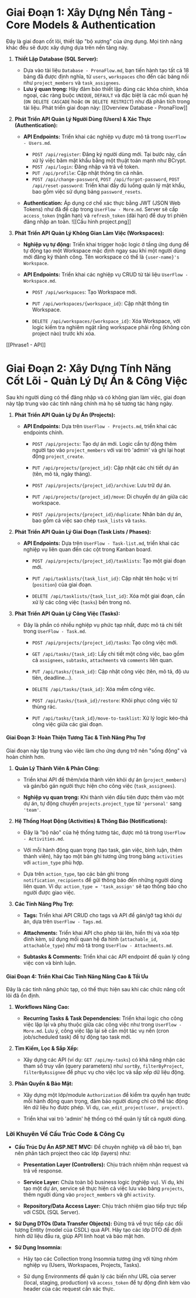 # **Giai Đoạn 1: Xây Dựng Nền Tảng - Core Models & Authentication**

Đây là giai đoạn cốt lõi, thiết lập "bộ xương" của ứng dụng. Mọi tính năng khác đều sẽ được xây dựng dựa trên nền tảng này.
1. **Thiết Lập Database (SQL Server):** 
    - Dựa vào tài liệu `Database - PronaFlow.md`, bạn tiến hành tạo tất cả 18 bảng đã được định nghĩa, từ `users`, `workspaces` cho đến các bảng nối như `project_members` và `task_assignees`.
    - **Lưu ý quan trọng:** Hãy đảm bảo thiết lập đúng các khóa chính, khóa ngoại, các ràng buộc `UNIQUE`, `DEFAULT` và đặc biệt là các mối quan hệ (`ON DELETE CASCADE` hoặc `ON DELETE RESTRICT`) như đã phân tích trong tài liệu.
	Phát triển giai đoạn này: [[Overview Database - PronaFlow]]
2. **Phát Triển API Quản Lý Người Dùng (Users) & Xác Thực (Authentication):**
    
    - **API Endpoints:** Triển khai các nghiệp vụ được mô tả trong `UserFlow - Users.md`.
        - `POST /api/register`: Đăng ký người dùng mới. Tại bước này, cần xử lý việc băm mật khẩu bằng một thuật toán mạnh như BCrypt.
        - `POST /api/login`: Đăng nhập và trả về token.
        - `PUT /api/profile`: Cập nhật thông tin cá nhân.
        - `POST /api/change-password`, `POST /api/forgot-password`, `POST /api/reset-password`: Triển khai đầy đủ luồng quản lý mật khẩu, bao gồm việc sử dụng bảng `password_resets`.
            
    - **Authentication:** Áp dụng cơ chế xác thực bằng JWT (JSON Web Tokens) như đã đề cập trong `UserFlow - More.md`. Server sẽ cấp `access_token` (ngắn hạn) và `refresh_token` (dài hạn) để duy trì phiên đăng nhập an toàn.
![[Cấu hình project.png]]
1. **Phát Triển API Quản Lý Không Gian Làm Việc (Workspaces):**
    
    - **Nghiệp vụ tự động:** Triển khai trigger hoặc logic ở tầng ứng dụng để tự động tạo một Workspace mặc định ngay sau khi một người dùng mới đăng ký thành công. Tên workspace có thể là `{user-name}'s Workspace`.
        
    - **API Endpoints:** Triển khai các nghiệp vụ CRUD từ tài liệu `UserFlow - Workspace.md`.
        
        - `POST /api/workspaces`: Tạo Workspace mới.
            
        - `PUT /api/workspaces/{workspace_id}`: Cập nhật thông tin Workspace.
            
        - `DELETE /api/workspaces/{workspace_id}`: Xóa Workspace, với logic kiểm tra nghiêm ngặt rằng workspace phải rỗng (không còn project nào) trước khi xóa.
            
[[Phrase1 - API]]
# **Giai Đoạn 2: Xây Dựng Tính Năng Cốt Lõi - Quản Lý Dự Án & Công Việc**

Sau khi người dùng có thể đăng nhập và có không gian làm việc, giai đoạn này tập trung vào các tính năng chính mà họ sẽ tương tác hàng ngày.

1. **Phát Triển API Quản Lý Dự Án (Projects):**
    
    - **API Endpoints:** Dựa trên `UserFlow - Projects.md`, triển khai các endpoints chính.
        
        - `POST /api/projects`: Tạo dự án mới. Logic cần tự động thêm người tạo vào `project_members` với vai trò 'admin' và ghi lại hoạt động `project_create`.
            
        - `PUT /api/projects/{project_id}`: Cập nhật các chi tiết dự án (tên, mô tả, ngày tháng).
            
        - `POST /api/projects/{project_id}/archive`: Lưu trữ dự án.
            
        - `PUT /api/projects/{project_id}/move`: Di chuyển dự án giữa các workspace.
            
        - `POST /api/projects/{project_id}/duplicate`: Nhân bản dự án, bao gồm cả việc sao chép `task_lists` và `tasks`.
            
2. **Phát Triển API Quản Lý Giai Đoạn (Task Lists / Phases):**
    
    - **API Endpoints:** Dựa trên `UserFlow - Task-list.md`, triển khai các nghiệp vụ liên quan đến các cột trong Kanban board.
        
        - `POST /api/projects/{project_id}/tasklists`: Tạo một giai đoạn mới.
            
        - `PUT /api/tasklists/{task_list_id}`: Cập nhật tên hoặc vị trí (`position`) của giai đoạn.
            
        - `DELETE /api/tasklists/{task_list_id}`: Xóa một giai đoạn, cần xử lý các công việc (`tasks`) bên trong nó.
            
3. **Phát Triển API Quản Lý Công Việc (Tasks):**
    
    - Đây là phần có nhiều nghiệp vụ phức tạp nhất, được mô tả chi tiết trong `UserFlow - Task.md`.
        
        - `POST /api/projects/{project_id}/tasks`: Tạo công việc mới.
            
        - `GET /api/tasks/{task_id}`: Lấy chi tiết một công việc, bao gồm cả `assignees`, `subtasks`, `attachments` và `comments` liên quan.
            
        - `PUT /api/tasks/{task_id}`: Cập nhật công việc (tên, mô tả, độ ưu tiên, deadline...).
            
        - `DELETE /api/tasks/{task_id}`: Xóa mềm công việc.
            
        - `POST /api/tasks/{task_id}/restore`: Khôi phục công việc từ thùng rác.
            
        - `PUT /api/tasks/{task_id}/move-to-tasklist`: Xử lý logic kéo-thả công việc giữa các giai đoạn.
            

#### **Giai Đoạn 3: Hoàn Thiện Tương Tác & Tính Năng Phụ Trợ**

Giai đoạn này tập trung vào việc làm cho ứng dụng trở nên "sống động" và hoàn chỉnh hơn.

1. **Quản Lý Thành Viên & Phân Công:**
    
    - Triển khai API để thêm/xóa thành viên khỏi dự án (`project_members`) và gán/bỏ gán người thực hiện cho công việc (`task_assignees`).
        
    - **Nghiệp vụ quan trọng:** Khi thành viên đầu tiên được thêm vào một dự án, tự động chuyển `projects.project_type` từ `'personal'` sang `'team'`.
        
2. **Hệ Thống Hoạt Động (Activities) & Thông Báo (Notifications):**
    
    - Đây là "bộ não" của hệ thống tương tác, được mô tả trong `UserFlow - Activities.md`.
        
    - Với mỗi hành động quan trọng (tạo task, gán việc, bình luận, thêm thành viên), hãy tạo một bản ghi tương ứng trong bảng `activities` với `action_type` phù hợp.
        
    - Dựa trên `action_type`, tạo các bản ghi trong `notification_recipients` để gửi thông báo đến những người dùng liên quan. Ví dụ: `action_type = 'task_assign'` sẽ tạo thông báo cho người được giao việc.
        
3. **Các Tính Năng Phụ Trợ:**
    
    - **Tags:** Triển khai API CRUD cho tags và API để gán/gỡ tag khỏi dự án, dựa trên `UserFlow - Tags.md`.
        
    - **Attachments:** Triển khai API cho phép tải lên, hiển thị và xóa tệp đính kèm, sử dụng mối quan hệ đa hình (`attachable_id`, `attachable_type`) như mô tả trong `UserFlow - Attachments.md`.
        
    - **Subtasks & Comments:** Triển khai các API endpoint để quản lý công việc con và bình luận.
        

#### **Giai Đoạn 4: Triển Khai Các Tính Năng Nâng Cao & Tối Ưu**

Đây là các tính năng phức tạp, có thể thực hiện sau khi các chức năng cốt lõi đã ổn định.

1. **Workflows Nâng Cao:**
    
    - **Recurring Tasks & Task Dependencies:** Triển khai logic cho công việc lặp lại và phụ thuộc giữa các công việc như trong `UserFlow - More.md`. Lưu ý, công việc lặp lại sẽ cần một tác vụ nền (cron job/scheduled task) để tự động tạo task mới.
        
2. **Tìm Kiếm, Lọc & Sắp Xếp:**
    
    - Xây dựng các API (ví dụ: `GET /api/my-tasks`) có khả năng nhận các tham số truy vấn (query parameters) như `sortBy`, `filterByProject`, `filterByAssignee` để phục vụ cho việc lọc và sắp xếp dữ liệu động.
        
3. **Phân Quyền & Bảo Mật:**
    
    - Xây dựng một lớp/module `Authorization` để kiểm tra quyền hạn trước mỗi hành động quan trọng, đảm bảo người dùng chỉ có thể tác động lên dữ liệu họ được phép. Ví dụ, `can_edit_project(user, project)`.
        
    - Triển khai vai trò 'admin' hệ thống có thể quản lý tất cả người dùng.
        

### **Lời Khuyên Về Cấu Trúc Code & Công Cụ**

- **Cấu Trúc Dự Án ASP.NET MVC:** Để chuyên nghiệp và dễ bảo trì, bạn nên phân tách project theo các lớp (layers) như:
    
    - **Presentation Layer (Controllers):** Chịu trách nhiệm nhận request và trả về response.
        
    - **Service Layer:** Chứa toàn bộ business logic (nghiệp vụ). Ví dụ, khi tạo một dự án, service sẽ thực hiện cả việc lưu vào bảng `projects`, thêm người dùng vào `project_members` và ghi `activity`.
        
    - **Repository/Data Access Layer:** Chịu trách nhiệm giao tiếp trực tiếp với CSDL (SQL Server).
        
- **Sử Dụng DTOs (Data Transfer Objects):** Đừng trả về trực tiếp các đối tượng Entity (model của CSDL) qua API. Hãy tạo các lớp DTO để định hình dữ liệu đầu ra, giúp API linh hoạt và bảo mật hơn.
    
- **Sử Dụng Insomnia:**
    
    - Hãy tạo các Collection trong Insomnia tương ứng với từng nhóm nghiệp vụ (Users, Workspaces, Projects, Tasks).
        
    - Sử dụng Environments để quản lý các biến như URL của server (local, staging, production) và `access_token` để tự động đính kèm vào header của các request cần xác thực.